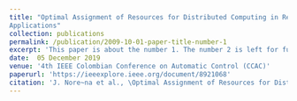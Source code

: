 ```yaml
---
title: "Optimal Assignment of Resources for Distributed Computing in Real-Time
Applications"
collection: publications
permalink: /publication/2009-10-01-paper-title-number-1
excerpt: 'This paper is about the number 1. The number 2 is left for future work.'
date:  05 December 2019
venue: '4th IEEE Colombian Conference on Automatic Control (CCAC)'
paperurl: 'https://ieeexplore.ieee.org/document/8921068'
citation: 'J. Nore~na et al., \Optimal Assignment of Resources for Distributed Computing in Real-Time Applications," 2019 4th IEEE Colombian Conference on Automatic Control (CCAC).'
---
```

